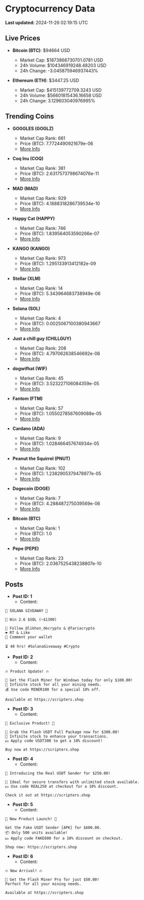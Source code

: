 # Cryptocurrency Data

**Last updated:** 2024-11-26 02:19:15 UTC

## Live Prices
- **Bitcoin (BTC)**: $94664 USD
  - Market Cap: $1873866730701.0781 USD
  - 24h Volume: $104346919248.48203 USD
  - 24h Change: -3.045875946937443%

- **Ethereum (ETH)**: $3447.25 USD
  - Market Cap: $415139772709.3243 USD
  - 24h Volume: $56601815436.16658 USD
  - 24h Change: 3.129603040976995%

## Trending Coins
- **GOGGLES (GOGLZ)**
  - Market Cap Rank: 661
  - Price (BTC): 7.7724490921679e-06
  - [More Info](https://www.coingecko.com/en/coins/goggles)

- **Coq Inu (COQ)**
  - Market Cap Rank: 381
  - Price (BTC): 2.6317573798674076e-11
  - [More Info](https://www.coingecko.com/en/coins/coq-inu)

- **MAD (MAD)**
  - Market Cap Rank: 929
  - Price (BTC): 4.1688318286739534e-10
  - [More Info](https://www.coingecko.com/en/coins/mad-2)

- **Happy Cat (HAPPY)**
  - Market Cap Rank: 746
  - Price (BTC): 1.839564053590266e-07
  - [More Info](https://www.coingecko.com/en/coins/happycat)

- **KANGO (KANGO)**
  - Market Cap Rank: 973
  - Price (BTC): 1.295133913412182e-09
  - [More Info](https://www.coingecko.com/en/coins/kango)

- **Stellar (XLM)**
  - Market Cap Rank: 14
  - Price (BTC): 5.343964683738949e-06
  - [More Info](https://www.coingecko.com/en/coins/stellar)

- **Solana (SOL)**
  - Market Cap Rank: 4
  - Price (BTC): 0.0025067100380943667
  - [More Info](https://www.coingecko.com/en/coins/solana)

- **Just a chill guy (CHILLGUY)**
  - Market Cap Rank: 208
  - Price (BTC): 4.797062638546692e-06
  - [More Info](https://www.coingecko.com/en/coins/just-a-chill-guy)

- **dogwifhat (WIF)**
  - Market Cap Rank: 45
  - Price (BTC): 3.523227106084359e-05
  - [More Info](https://www.coingecko.com/en/coins/dogwifhat)

- **Fantom (FTM)**
  - Market Cap Rank: 57
  - Price (BTC): 1.0550278567609088e-05
  - [More Info](https://www.coingecko.com/en/coins/fantom)

- **Cardano (ADA)**
  - Market Cap Rank: 9
  - Price (BTC): 1.028466457674934e-05
  - [More Info](https://www.coingecko.com/en/coins/cardano)

- **Peanut the Squirrel (PNUT)**
  - Market Cap Rank: 102
  - Price (BTC): 1.2382905379478977e-05
  - [More Info](https://www.coingecko.com/en/coins/peanut-the-squirrel)

- **Dogecoin (DOGE)**
  - Market Cap Rank: 7
  - Price (BTC): 4.288487275039569e-06
  - [More Info](https://www.coingecko.com/en/coins/dogecoin)

- **Bitcoin (BTC)**
  - Market Cap Rank: 1
  - Price (BTC): 1.0
  - [More Info](https://www.coingecko.com/en/coins/bitcoin)

- **Pepe (PEPE)**
  - Market Cap Rank: 23
  - Price (BTC): 2.0367525438238807e-10
  - [More Info](https://www.coingecko.com/en/coins/pepe)

## Posts
- **Post ID: 1**
  - Content:
```
🚀 SOLANA GIVEAWAY 🚀

🎁 Win 2.6 $SOL (~$1300)

🤝 Follow @likhon_decrypto & @fariacrypto
❤️ RT & Like
💬 Comment your wallet

⏳ 48 hrs! #SolanaGiveaway #Crypto
```

- **Post ID: 2**
  - Content:
```
🔥 Product Update! 🔥

🚀 Get the Flash Miner for Windows today for only $100.00!
🔋 Infinite stock for all your mining needs.
💰 Use code MINER100 for a special 10% off.

Available at https://scripters.shop
```

- **Post ID: 3**
  - Content:
```
🎁 Exclusive Product! 🎁

💸 Grab the Flash USDT Full Package now for $300.00!
🎉 Infinite stock to enhance your transactions.
💵 Apply code USDT300 to get a 10% discount!

Buy now at https://scripters.shop
```

- **Post ID: 4**
  - Content:
```
💎 Introducing the Real USDT Sender for $250.00!

💼 Ideal for secure transfers with unlimited stock available.
💵 Use code REAL250 at checkout for a 10% discount.

Check it out at https://scripters.shop
```

- **Post ID: 5**
  - Content:
```
🚀 New Product Launch! 🚀

Get the Fake USDT Sender [APK] for $600.00.
📦 Only 500 units available!
💵 Apply code FAKE600 for a 10% discount on checkout.

Shop now: https://scripters.shop
```

- **Post ID: 6**
  - Content:
```
🔥 New Arrival! 🔥

💸 Get the Flash Miner Pro for just $50.00!
Perfect for all your mining needs.

Available at https://scripters.shop
```


